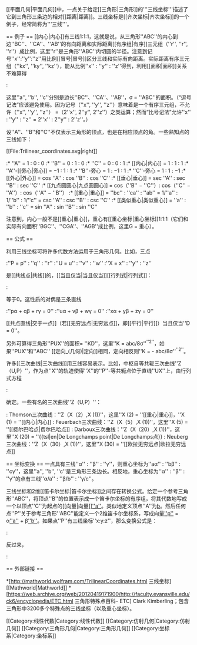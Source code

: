[[平面几何|平面几何]]中，一点关于给定[[三角形|三角形]]的'''三线坐标'''描述了它到三角形三条边的相对[[距离|距离]]。三线坐标是[[齐次坐标|齐次坐标]]的一个例子，经常简称为'''三线'''。

== 例子 ==
[[内心|内心]]有三线1:1:1，这就是说，从三角形''ABC''的内心到边''BC''、''CA''、''AB''的有向距离和实际距离[[有序组|有序]]三元组（''r'', ''r'', ''r''）成比例，这里''r''是三角形''ABC''内切圆的半径。注意到记号''x'':''y'':''z''用比例[[冒号|冒号]]区分三线和实际有向距离。实际距离有序三元组（''kx'', ''ky'', ''kz''），能从比例''x'' : ''y'' : ''z''得到，利用[[面积|面积]]关系不难算得

: <math>k = \frac{2\sigma}{ax + by + cz},</math>

这里''a'', ''b'', ''c''分别是边长''BC''、''CA''、''AB''，σ = ''ABC''的面积。（“逗号记法”应该避免使用。因为记号（''x'', ''y'', ''z''）意味着是一个有序三元组，不允许（''x'', ''y'', ''z''） =（2''x'', 2''y'', 2''z''）之类运算；然而“比号记法”允许''x'' : ''y'' : ''z'' = 2''x'' : 2''y'' : 2''z''。）

设''A''、''B''和''C''不仅表示三角形的顶点，也是在相应顶点的角。一些熟知点的三线如下：

[[File:Trilinear_coordinates.svg|right]]

:* ''A'' = 1 : 0 : 0
:* ''B'' = 0 : 1 : 0
:* ''C'' = 0 : 0 : 1
:* [[内心|内心]] = 1 : 1 : 1
:* ''A''-[[旁心|旁心]] = −1 : 1 : 1
:* ''B''-旁心 = 1 : −1 : 1
:* ''C''-旁心 = 1 : 1 : −1 
:* [[外心|外心]] = cos ''A'' : cos ''B'' : cos ''C''
:* [[垂心|垂心]] = sec ''A'' : sec ''B'' : sec ''C''
:* [[九点圆圆心|九点圆圆心]] = cos（''B'' − ''C''）: cos（''C'' − ''A''）: cos（''A'' − ''B''）
:* [[重心|重心]] = ''bc'' : ''ca'' : ''ab'' = 1/''a'' : 1/''b'' : 1/''c'' = csc ''A'' : csc ''B'' : csc ''C''
:* [[类似重心|类似重心]] = ''a'' : ''b'' : ''c'' = sin ''A'' : sin ''B'' : sin ''C''

注意到，内心一般不是[[重心|重心]]，重心有[[重心坐标|重心坐标]]1:1:1（它们和实际有向面积''BGC''、''CGA''、''AGB''成比例，这里G = 重心）。

== 公式 ==

利用三线坐标可将许多代数方法运用于三角形几何。比如，三点

:''P = p'' : ''q'' : ''r''
:''U = u'' : ''v'' : ''w''
:''X = x'' : ''y'' : ''z'' 

是[[共线点|共线]]的，[[当且仅当|当且仅当]][[行列式|行列式]]：

:<math> D = \begin{bmatrix}p&q&r\\
u&v&w\\x&y&z\end{bmatrix}</math>

等于0。这性质的对偶是三条直线

:''pα + qβ + rγ = 0''
:''uα + vβ + wγ = 0''
:''xα + yβ + zγ = 0''

[[共点直线|交于一点]]（若[[无穷远点|无穷远点]]，即[[平行|平行]]）当且仅当''D = 0''。

另外可算得三角形''PUX''的面积= ''KD''，这里''K = abc/8σ''<sup>''2''</sup>，如果''PUX''和''ABC'' [[定向_(几何)|定向]]相同，定向相反则''K = - abc/8σ''<sup>''2''</sup>。

许多[[三次曲线|三次曲线]]用三线容易表示。比如，中枢自等共轭三次曲线''Z（U,P）''，作为点''X''的轨迹使得''X''的''P''-等共轭点位于直线''UX''上，由行列式方程

:<math> \begin{bmatrix}x&y&z\\
qryz&rpzx&pqxy\\u&v&w\end{bmatrix} = 0</math>

确定。一些有名的三次曲线''Z（U,P）''：

: Thomson三次曲线：''Z（X（2）,X (1))''，这里''X (2) = ''[[重心|重心]]，''X (1) = ''[[内心|内心]]
: Feuerbach三次曲线：''Z（X（5）,X (1))''，这里''X (5) = ''[[费尔巴哈点|费尔巴哈点]]
: Darboux三次曲线：''Z（X（20）,X (1))''，这里''X (20) = ''{{tsl|en|De Longchamps point|De Longchamps点}}
: Neuberg三次曲线：''Z（X（30）,X (1))''，这里''X (30) = ''[[欧拉无穷远点|欧拉无穷远点]]

== 坐标变换 ==
一点具有三线''α'' : ''β'' : ''γ''，则重心坐标为''aα'' : ''bβ'' : ''cγ''，这里''a'', ''b'', ''c''是三角形三条边长。相反地，重心坐标为''α'' : ''β'' : ''γ''的点有三线''α/a'' : ''β/b'' : ''γ/c''。

三线坐标和2维[[笛卡尔坐标|笛卡尔坐标]]之间存在转换公式。给定一个参考三角形''ABC''，将顶点''B''的位置表示成一个笛卡尔坐标的有序组，将其代数地写成一个以顶点''C''为起点的[[向量|向量]]<u>''a''</u>。类似地定义顶点''A''为<u>b</u>。然后任何点''P''关于参考三角形''ABC''能定义一个2维笛卡尔坐标系，写成向量<u>''p''</u> = α<u>''a''</u> + β<u>''b''</u>。如果点''P''有三线坐标''x:y:z''，那么变换公式是：

: <math>x:y:z =  \frac{\beta}{a} : \frac{\alpha}{b} : \frac{1 - \alpha - \beta}{c} ,</math>

反过来，

: <math>\alpha = \frac{by}{ax + by + cz},\, \beta = \frac{ax}{ax + by + cz}.</math>

== 外部链接 ==

*[http://mathworld.wolfram.com/TrilinearCoordinates.html 三线坐标][[Mathworld|Mathworld]]
*[https://web.archive.org/web/20120419171900/http://faculty.evansville.edu/ck6/encyclopedia/ETC.html 三角形特殊点百科- ETC] Clark Kimberling；包含三角形中3200多个特殊点的三线坐标（以及重心坐标）。

[[Category:线性代数|Category:线性代数]]
[[Category:仿射几何|Category:仿射几何]]
[[Category:三角形几何|Category:三角形几何]]
[[Category:坐标系|Category:坐标系]]